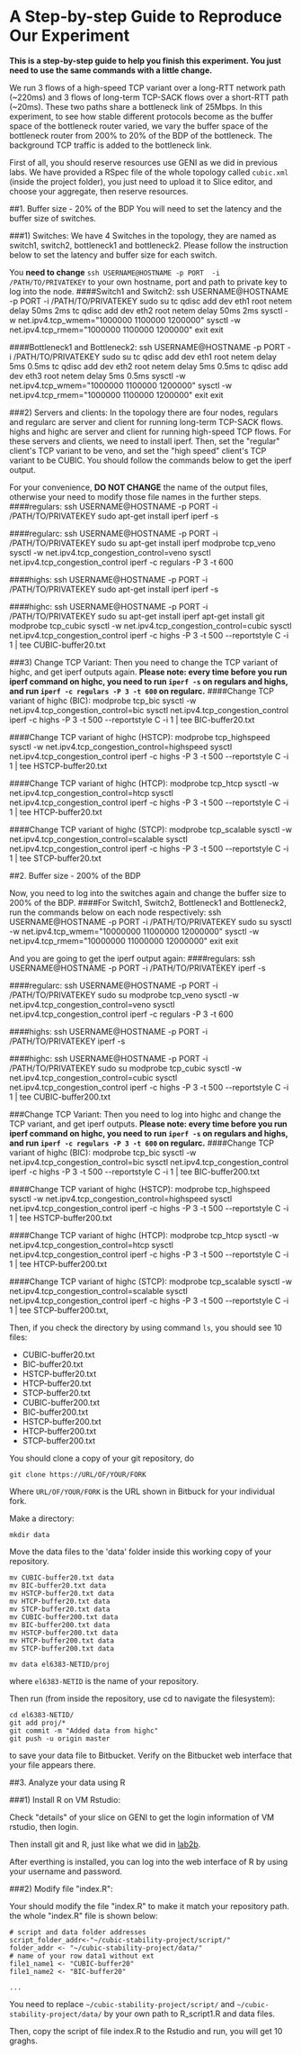 A Step-by-step Guide to Reproduce Our Experiment
========


**This is a step-by-step guide to help you finish this experiment. You just need to use the same commands with a little change.**

We run 3 flows of a high-speed TCP variant over a long-RTT network path (~220ms) and 3 flows of long-term TCP-SACK flows over a short-RTT path 
(~20ms). These two paths share a bottleneck link of 25Mbps. In this experiment, to see how stable different protocols become as the buffer 
space of the bottleneck router varied, we vary the buffer space of the bottleneck router from 200% to 20% of the BDP of the bottleneck. The background TCP traffic is added to the bottleneck link.

First of all, you should reserve resources use GENI as we did in previous labs. We have provided a RSpec file of the whole topology 
called `cubic.xml` (inside the project folder), 
you just need to upload it to Slice editor, and choose your aggregate, then reserve resources.

##1. Buffer size - 20% of the BDP
You will need to set the latency and the buffer size of switches.

###1) Switches:
We have 4 Switches in the topology, they are named as switch1, switch2, bottleneck1 and bottleneck2. Please follow the 
instruction below to set the latency and buffer size for each switch. 

You **need to change** `ssh USERNAME@HOSTNAME -p PORT  -i /PATH/TO/PRIVATEKEY` to your own hostname, port and path to private key to log 
into the node.
####Switch1 and Switch2:
    ssh USERNAME@HOSTNAME -p PORT  -i /PATH/TO/PRIVATEKEY
    sudo su
    tc qdisc add dev eth1 root netem delay 50ms 2ms
    tc qdisc add dev eth2 root netem delay 50ms 2ms
    sysctl -w net.ipv4.tcp_wmem="1000000 1100000 1200000"
    sysctl -w net.ipv4.tcp_rmem="1000000 1100000 1200000"
    exit
    exit

####Bottleneck1 and Bottleneck2:
    ssh USERNAME@HOSTNAME -p PORT  -i /PATH/TO/PRIVATEKEY
    sudo su
    tc qdisc add dev eth1 root netem delay 5ms 0.5ms
    tc qdisc add dev eth2 root netem delay 5ms 0.5ms
    tc qdisc add dev eth3 root netem delay 5ms 0.5ms
    sysctl -w net.ipv4.tcp_wmem="1000000 1100000 1200000"
    sysctl -w net.ipv4.tcp_rmem="1000000 1100000 1200000"
    exit
    exit

###2) Servers and clients:
In the topology there are four nodes, regulars and regularc are server and client for running long-term 
TCP-SACK flows. highs and highc are server and client for running high-speed TCP flows. For these servers and clients, we 
need to install iperf. Then, set the "regular" client's TCP variant to be veno, and set the "high speed" client's TCP 
variant to be CUBIC. You should follow the commands below to get the iperf output.

For your convenience, **DO NOT CHANGE** the name of the output files, otherwise your need to modify those file names in the 
further steps.
####regulars:
    ssh USERNAME@HOSTNAME -p PORT  -i /PATH/TO/PRIVATEKEY
    sudo apt-get install iperf
    iperf -s

####regularc:
    ssh USERNAME@HOSTNAME -p PORT  -i /PATH/TO/PRIVATEKEY
    sudo su
    apt-get install iperf
    modprobe tcp_veno
    sysctl -w net.ipv4.tcp_congestion_control=veno
    sysctl net.ipv4.tcp_congestion_control
    iperf -c regulars -P 3 -t 600
    
####highs:
    ssh USERNAME@HOSTNAME -p PORT  -i /PATH/TO/PRIVATEKEY
    sudo apt-get install iperf
    iperf -s

####highc:
    ssh USERNAME@HOSTNAME -p PORT  -i /PATH/TO/PRIVATEKEY
    sudo su
    apt-get install iperf
    apt-get install git
    modprobe tcp_cubic
    sysctl -w net.ipv4.tcp_congestion_control=cubic
    sysctl net.ipv4.tcp_congestion_control
    iperf -c highs -P 3 -t 500 --reportstyle C  -i 1 | tee CUBIC-buffer20.txt

###3) Change TCP Variant:
Then you need to change the TCP variant of highc, and get iperf outputs again. **Please note: every time before you run iperf command on highc, 
you need to run `iperf -s` on regulars and highs, and run `iperf -c regulars -P 3 -t 600` on regularc.**
####Change TCP variant of highc (BIC):
    modprobe tcp_bic
    sysctl -w net.ipv4.tcp_congestion_control=bic
    sysctl net.ipv4.tcp_congestion_control
    iperf -c highs -P 3 -t 500 --reportstyle C  -i 1 | tee BIC-buffer20.txt

####Change TCP variant of highc (HSTCP):
    modprobe tcp_highspeed
    sysctl -w net.ipv4.tcp_congestion_control=highspeed
    sysctl net.ipv4.tcp_congestion_control
    iperf -c highs -P 3 -t 500 --reportstyle C  -i 1 | tee HSTCP-buffer20.txt

####Change TCP variant of highc (HTCP):
    modprobe tcp_htcp
    sysctl -w net.ipv4.tcp_congestion_control=htcp
    sysctl net.ipv4.tcp_congestion_control
    iperf -c highs -P 3 -t 500 --reportstyle C  -i 1 | tee HTCP-buffer20.txt

####Change TCP variant of highc (STCP):
    modprobe tcp_scalable
    sysctl -w net.ipv4.tcp_congestion_control=scalable
    sysctl net.ipv4.tcp_congestion_control
    iperf -c highs -P 3 -t 500 --reportstyle C  -i 1 | tee STCP-buffer20.txt
    
    
##2. Buffer size - 200% of the BDP

Now, you need to log into the switches again and change the buffer size to 200% of the BDP.
####For Switch1, Switch2, Bottleneck1 and Bottleneck2, run the commands below on each node respectively:
    ssh USERNAME@HOSTNAME -p PORT  -i /PATH/TO/PRIVATEKEY
    sudo su
    sysctl -w net.ipv4.tcp_wmem="10000000 11000000 12000000"
    sysctl -w net.ipv4.tcp_rmem="10000000 11000000 12000000"
    exit
    exit

And you are going to get the iperf output again:
####regulars:
    ssh USERNAME@HOSTNAME -p PORT  -i /PATH/TO/PRIVATEKEY
    iperf -s

####regularc:
    ssh USERNAME@HOSTNAME -p PORT  -i /PATH/TO/PRIVATEKEY
    sudo su
    modprobe tcp_veno
    sysctl -w net.ipv4.tcp_congestion_control=veno
    sysctl net.ipv4.tcp_congestion_control
    iperf -c regulars -P 3 -t 600

####highs:
    ssh USERNAME@HOSTNAME -p PORT  -i /PATH/TO/PRIVATEKEY
    iperf -s

####highc:
    ssh USERNAME@HOSTNAME -p PORT  -i /PATH/TO/PRIVATEKEY
    sudo su
    modprobe tcp_cubic
    sysctl -w net.ipv4.tcp_congestion_control=cubic
    sysctl net.ipv4.tcp_congestion_control
    iperf -c highs -P 3 -t 500 --reportstyle C  -i 1 | tee CUBIC-buffer200.txt
    
###Change TCP Variant:
Then you need to log into highc and change the TCP variant, and get iperf outputs. **Please note: every time before you run iperf command on highc, 
you need to run `iperf -s` on regulars and highs, and run `iperf -c regulars -P 3 -t 600` on regularc.**
####Change TCP variant of highc (BIC):
    modprobe tcp_bic
    sysctl -w net.ipv4.tcp_congestion_control=bic
    sysctl net.ipv4.tcp_congestion_control
    iperf -c highs -P 3 -t 500 --reportstyle C  -i 1 | tee BIC-buffer200.txt

####Change TCP variant of highc (HSTCP):
    modprobe tcp_highspeed
    sysctl -w net.ipv4.tcp_congestion_control=highspeed
    sysctl net.ipv4.tcp_congestion_control
    iperf -c highs -P 3 -t 500 --reportstyle C  -i 1 | tee HSTCP-buffer200.txt

####Change TCP variant of highc (HTCP):
    modprobe tcp_htcp
    sysctl -w net.ipv4.tcp_congestion_control=htcp
    sysctl net.ipv4.tcp_congestion_control
    iperf -c highs -P 3 -t 500 --reportstyle C  -i 1 | tee HTCP-buffer200.txt

####Change TCP variant of highc (STCP):
    modprobe tcp_scalable
    sysctl -w net.ipv4.tcp_congestion_control=scalable
    sysctl net.ipv4.tcp_congestion_control
    iperf -c highs -P 3 -t 500 --reportstyle C  -i 1 | tee STCP-buffer200.txt,

Then, if you check the directory by using command `ls`, you should see 10 files:

* CUBIC-buffer20.txt
* BIC-buffer20.txt
* HSTCP-buffer20.txt
* HTCP-buffer20.txt
* STCP-buffer20.txt
* CUBIC-buffer200.txt
* BIC-buffer200.txt
* HSTCP-buffer200.txt
* HTCP-buffer200.txt
* STCP-buffer200.txt

You should clone a copy of your git repository, do

    git clone https://URL/OF/YOUR/FORK
    
Where `URL/OF/YOUR/FORK` is the URL shown in Bitbuck for your individual fork.

Make a directory:

    mkdir data
    
Move the data files to the 'data' folder inside this working copy of your repository.

    mv CUBIC-buffer20.txt data
    mv BIC-buffer20.txt data
    mv HSTCP-buffer20.txt data
    mv HTCP-buffer20.txt data
    mv STCP-buffer20.txt data
    mv CUBIC-buffer200.txt data
    mv BIC-buffer200.txt data
    mv HSTCP-buffer200.txt data
    mv HTCP-buffer200.txt data
    mv STCP-buffer200.txt data

    mv data el6383-NETID/proj

where `el6383-NETID` is the name of your repository.

Then run (from inside the repository, use cd to navigate the filesystem):

    cd el6383-NETID/
    git add proj/*
    git commit -m "Added data from highc"
    git push -u origin master
    
to save your data file to Bitbucket. Verify on the Bitbucket web interface that your file appears there.

##3. Analyze your data using R

###1) Install R on VM Rstudio:

Check "details" of your slice on GENI to get the login information of VM rstudio, then login.

Then install git and R, just like what we did in [lab2b](https://bitbucket.org/ffund/el6383/src/c91349619100eca34af28298fa4289bf7311c4a8/lab2b/README.md?at=master).

After everthing is installed, you can log into the web interface of R by using your username and password.

###2) Modify file "index.R":

Your should modify the file "index.R" to make it match your repository path. the whole "index.R" file is shown below:
 
```
# script and data folder addresses
script_folder_addr<-"~/cubic-stability-project/script/"
folder_addr <- "~/cubic-stability-project/data/"
# name of your row data1 without ext
file1_name1 <- "CUBIC-buffer20"
file1_name2 <- "BIC-buffer20"

...
```

You need to replace `~/cubic-stability-project/script/` and `~/cubic-stability-project/data/` by your own path to R_script1.R 
and data files.

Then, copy the script of file index.R to the Rstudio and run, you will get 10 graghs.
